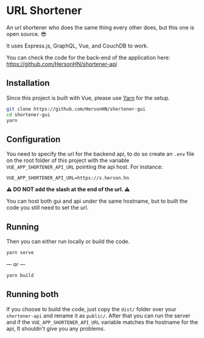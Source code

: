 # URL Shortener

An url shortener who does the same thing every other does, but this one is open source. :sunglasses:

It uses Express.js, GraphQL, Vue, and CouchDB to work.

You can check the code for the back-end of the application here: <https://github.com/HersonHN/shortener-api>

## Installation

Since this project is built with Vue, please use [Yarn](https://yarnpkg.com) for the setup.

```bash
git clone https://github.com/HersonHN/shortener-gui
cd shortener-gui
yarn
```

## Configuration

You need to specify the url for the backend api, to do so create an `.env` file on the root folder of this project with the variable `VUE_APP_SHORTENER_API_URL` pointing the api host. For instance:

```
VUE_APP_SHORTENER_API_URL=https://s.herson.hn
```

**⚠️ DO NOT add the slash at the end of the url. ⚠️**

You can host both gui and api under the same hostname, but to built the code you still need to set the url.

## Running

Then you can either run locally or build the code.

```bash
yarn serve
```

— or —

```bash
yarn build
```

## Running both

If you choose to build the code, just copy the `dist/` folder over your `shortener-api` and rename it as `public/`.
After that you can run the server and if the `VUE_APP_SHORTENER_API_URL` variable matches the hostname for the api, It shouldn't give you any problems.
